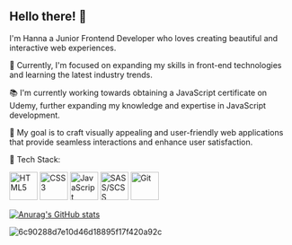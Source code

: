 ## Hello there! 👋

I'm Hanna a Junior Frontend Developer who loves creating beautiful and interactive web experiences.

🌱 Currently, I'm focused on expanding my skills in front-end technologies and learning the latest industry trends.

📚 I'm currently working towards obtaining a JavaScript certificate on Udemy, further expanding my knowledge and expertise in JavaScript development.

🎯 My goal is to craft visually appealing and user-friendly web applications that provide seamless interactions and enhance user satisfaction.

💼 Tech Stack:

<img src="https://cdn.jsdelivr.net/npm/simple-icons/icons/html5.svg" alt="HTML5" width="50" /> <img src="https://cdn.jsdelivr.net/npm/simple-icons/icons/css3.svg" alt="CSS3" width="50" /> <img src="https://cdn.jsdelivr.net/npm/simple-icons/icons/javascript.svg" alt="JavaScript" width="50" /> <img src="https://cdn.jsdelivr.net/npm/simple-icons/icons/sass.svg" alt="SASS/SCSS" width="50" /> <img src="https://cdn.jsdelivr.net/npm/simple-icons/icons/git.svg" alt="Git" width="50" />

[![Anurag's GitHub stats](https://github-readme-stats.vercel.app/api?username=greatHannahV)](https://github.com/anuraghazra/github-readme-stats)


![6c90288d7e10d46d18895f17f420a92c](https://github.com/greatHannahV/greatHannahV/assets/96841662/cb69e66c-b549-4acc-880c-47260e5f9b52)
